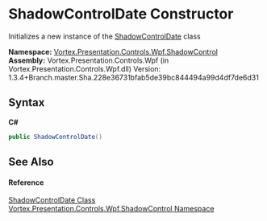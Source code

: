 # ShadowControlDate Constructor 
 

Initializes a new instance of the <a href="T_Vortex_Presentation_Controls_Wpf_ShadowControl_ShadowControlDate.md">ShadowControlDate</a> class

**Namespace:**&nbsp;<a href="N_Vortex_Presentation_Controls_Wpf_ShadowControl.md">Vortex.Presentation.Controls.Wpf.ShadowControl</a><br />**Assembly:**&nbsp;Vortex.Presentation.Controls.Wpf (in Vortex.Presentation.Controls.Wpf.dll) Version: 1.3.4+Branch.master.Sha.228e36731bfab5de39bc844494a99d4df7de6d31

## Syntax

**C#**<br />
``` C#
public ShadowControlDate()
```


## See Also


#### Reference
<a href="T_Vortex_Presentation_Controls_Wpf_ShadowControl_ShadowControlDate.md">ShadowControlDate Class</a><br /><a href="N_Vortex_Presentation_Controls_Wpf_ShadowControl.md">Vortex.Presentation.Controls.Wpf.ShadowControl Namespace</a><br />